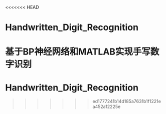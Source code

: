 <<<<<<< HEAD
# Handwritten_Digit_Recognition
基于BP神经网络和MATLAB实现手写数字识别
=======
# Handwritten_Digit_Recognition
>>>>>>> ed1777241b14d185a7631b1f1221ea452a12225e

